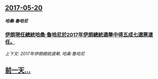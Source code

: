 ## [2017-05-20](/news/2017/05/20/index.md)

##### 哈桑·魯哈尼
### [伊朗現任總統哈桑·魯哈尼於2017年伊朗總統選舉中得五成七選票連任。](/news/2017/05/20/伊朗現任總統哈桑-魯哈尼於2017年伊朗總統選舉中得五成七選票連任.md)
_上下文: 2017年伊朗總統選舉, 哈桑·魯哈尼_

## [前一天...](/news/2017/05/19/index.md)

